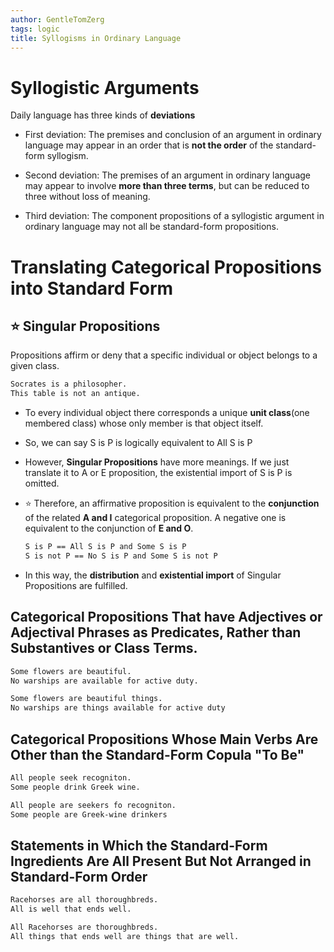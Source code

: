 ```yaml
---
author: GentleTomZerg
tags: logic
title: Syllogisms in Ordinary Language
---
```


# Syllogistic Arguments

Daily language has three kinds of **deviations**

- First deviation: The premises and conclusion of an argument in ordinary
  language may appear in an order that is **not the order** of the standard-form
  syllogism.

- Second deviation: The premises of an argument in ordinary language may appear
  to involve **more than three terms**, but can be reduced to three without loss
  of meaning.

- Third deviation: The component propositions of a syllogistic argument in
  ordinary language may not all be standard-form propositions.

# Translating Categorical Propositions into Standard Form

## :star: Singular Propositions

Propositions affirm or deny that a specific individual or object belongs to a
given class.

```tex
Socrates is a philosopher.
This table is not an antique.
```

- To every individual object there corresponds a unique **unit class**(one
  membered class) whose only member is that object itself.

- So, we can say $\text{S is P}$ is logically equivalent to $\text{All S is P}$

- However, **Singular Propositions** have more meanings. If we just translate it
  to A or E proposition, the existential import of $\text{S is P}$ is omitted.

- :star: Therefore, an affirmative proposition is equivalent to the **conjunction** of
  the related **A and I** categorical proposition. A negative one is equivalent
  to the conjunction of **E and O**.

  ```tex
  S is P == All S is P and Some S is P
  S is not P == No S is P and Some S is not P
  ```

- In this way, the **distribution** and **existential import** of Singular
  Propositions are fulfilled.

## Categorical Propositions That have Adjectives or Adjectival Phrases as Predicates, Rather than Substantives or Class Terms.

```tex
Some flowers are beautiful.
No warships are available for active duty.

Some flowers are beautiful things.
No warships are things available for active duty
```

## Categorical Propositions Whose Main Verbs Are Other than the Standard-Form Copula "To Be"

```tex
All people seek recogniton.
Some people drink Greek wine.

All people are seekers fo recogniton.
Some people are Greek-wine drinkers
```

## Statements in Which the Standard-Form Ingredients Are All Present But Not Arranged in Standard-Form Order

```tex
Racehorses are all thoroughbreds.
All is well that ends well.

All Racehorses are thoroughbreds.
All things that ends well are things that are well.
```
